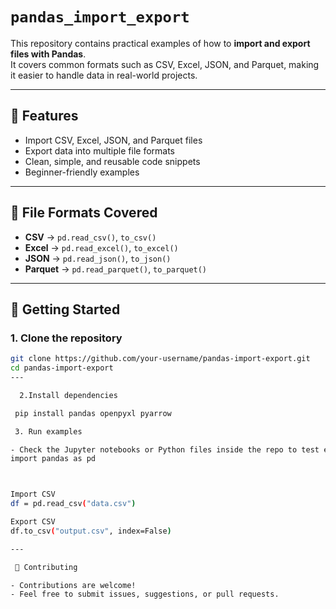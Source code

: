 # `pandas_import_export`


This repository contains practical examples of how to **import and export files with Pandas**.  
It covers common formats such as CSV, Excel, JSON, and Parquet, making it easier to handle data in real-world projects.

---

## 📌 Features
- Import CSV, Excel, JSON, and Parquet files  
- Export data into multiple file formats  
- Clean, simple, and reusable code snippets  
- Beginner-friendly examples  

---

## 📂 File Formats Covered
- **CSV** → `pd.read_csv()`, `to_csv()`  
- **Excel** → `pd.read_excel()`, `to_excel()`  
- **JSON** → `pd.read_json()`, `to_json()`  
- **Parquet** → `pd.read_parquet()`, `to_parquet()`  

---

## 🚀 Getting Started

### 1. Clone the repository
```bash
git clone https://github.com/your-username/pandas-import-export.git
cd pandas-import-export
---

  2.Install dependencies

 pip install pandas openpyxl pyarrow

 3. Run examples

- Check the Jupyter notebooks or Python files inside the repo to test each import/export method.
import pandas as pd



Import CSV
df = pd.read_csv("data.csv")

Export CSV
df.to_csv("output.csv", index=False)

---

 🤝 Contributing

- Contributions are welcome!
- Feel free to submit issues, suggestions, or pull requests.

